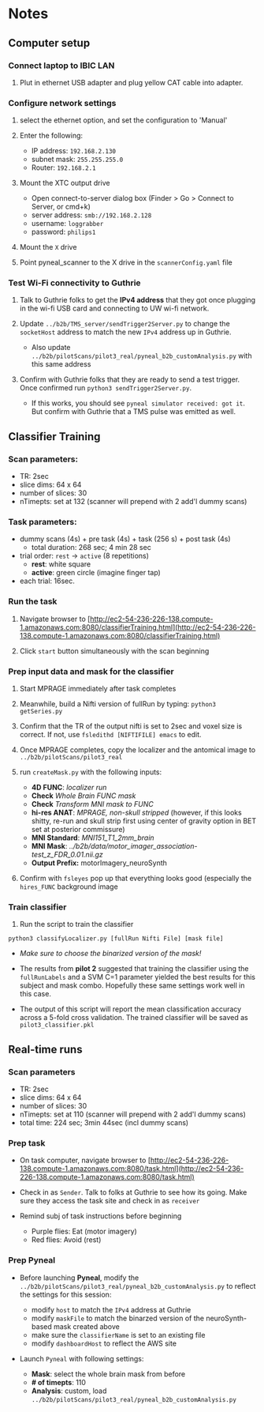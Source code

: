 # Notes
## Computer setup

### Connect laptop to IBIC LAN

1. Plut in ethernet USB adapter and plug yellow CAT cable into adapter. 

### Configure network settings

1. select the ethernet option, and set the configuration to 'Manual'
2. Enter the following:

	* IP address: `192.168.2.130`
	* subnet mask: `255.255.255.0`
	* Router:	`192.168.2.1`


3. Mount the XTC output drive

	* Open connect-to-server dialog box (Finder > Go > Connect to Server, or cmd+k)
	*  server address: `smb://192.168.2.128`
	*  username: `loggrabber`
	*  password:	`philips1`

4. Mount the `X` drive

5. Point pyneal_scanner to the X drive in the `scannerConfig.yaml` file

### Test Wi-Fi connectivity to Guthrie

1. Talk to Guthrie folks to get the **IPv4 address** that they got once plugging in the wi-fi USB card and connecting to UW wi-fi network. 

2. Update `../b2b/TMS_server/sendTrigger2Server.py` to change the `socketHost` address to match the new `IPv4` address up in Guthrie. 

	* Also update `../b2b/pilotScans/pilot3_real/pyneal_b2b_customAnalysis.py` with this same address

3. Confirm with Guthrie folks that they are ready to send a test trigger. Once confirmed run `python3 sendTrigger2Server.py`.
	* If this works, you should see `pyneal simulator received: got it`. But confirm with Guthrie that a TMS pulse was emitted as well. 


## Classifier Training
### Scan parameters:

* TR: 2sec
* slice dims: 64 x 64
* number of slices: 30
* nTimepts: set at 132 (scanner will prepend with 2 add'l dummy scans)

### Task parameters:

* dummy scans (4s) + pre task (4s) + task (256 s) + post task (4s)
	* total duration: 268 sec; 4 min 28 sec
* trial order: `rest` -> `active` (8 repetitions)
	* **rest**: white square
	* **active**: green circle (imagine finger tap)
* each trial: 16sec. 

### Run the task

1. Navigate browser to [http://ec2-54-236-226-138.compute-1.amazonaws.com:8080/classifierTraining.html](http://ec2-54-236-226-138.compute-1.amazonaws.com:8080/classifierTraining.html)

2. Click `start` button simultaneously with the scan beginning


### Prep input data and mask for the classifier

1. Start MPRAGE immediately after task completes

2. Meanwhile, build a Nifti version of fullRun by typing:  `python3 getSeries.py`

3. Confirm that the TR of the output nifti is set to 2sec and voxel size is correct. If not, use `fsledithd [NIFTIFILE] emacs` to edit. 

4. Once MPRAGE completes, copy the localizer and the antomical image to `../b2b/pilotScans/pilot3_real`

5. run `createMask.py` with the following inputs:

	* **4D FUNC**: *localizer run*
	* **Check** *Whole Brain FUNC mask*
	* **Check** *Transform MNI mask to FUNC*
	* **hi-res ANAT**: *MPRAGE, non-skull stripped* (however, if this looks shitty, re-run and skull strip first using center of gravity option in BET set at posterior commissure)
	* **MNI Standard**: *MNI151_T1_2mm_brain*
	* **MNI Mask**: *../b2b/data/motor_imager_association-test_z_FDR_0.01.nii.gz*
	* **Output Prefix:** motorImagery_neuroSynth

6. Confirm with `fsleyes` pop up that everything looks good (especially the `hires_FUNC` background image


### Train classifier

1. Run the script to train the classifier

`python3 classifyLocalizer.py [fullRun Nifti File] [mask file]`

* *Make sure to choose the binarized version of the mask!*

* The results from **pilot 2** suggested that training the classifier using the `fullRunLabels` and a SVM C=1 parameter yielded the best results for this subject and mask combo. Hopefully these same settings work well in this case. 

* The output of this script will report the mean classification accuracy across a 5-fold cross validation. The trained classifier will be saved as `pilot3_classifier.pkl`

## Real-time runs

### Scan parameters
* TR: 2sec
* slice dims: 64 x 64
* number of slices: 30
* nTimepts: set at 110 (scanner will prepend with 2 add'l dummy scans)
* total time: 224 sec; 3min 44sec (incl dummy scans)

### Prep task

* On task computer, navigate browser to [http://ec2-54-236-226-138.compute-1.amazonaws.com:8080/task.html](http://ec2-54-236-226-138.compute-1.amazonaws.com:8080/task.html)
 
* Check in as `Sender`. Talk to folks at Guthrie to see how its going. Make sure they access the task site and check in as `receiver`

* Remind subj of task instructions before beginning
	* Purple flies: Eat (motor imagery)
	* Red flies: Avoid (rest)

### Prep Pyneal

* Before launching **Pyneal**, modify the `../b2b/pilotScans/pilot3_real/pyneal_b2b_customAnalysis.py` to reflect the settings for this session:
	* modify `host` to match the `IPv4` address at Guthrie
	* modify `maskFile` to match the binarzed version of the neuroSynth-based mask created above
	* make sure the `classifierName` is set to an existing file
	* modify `dashboardHost` to reflect the AWS site  


* Launch `Pyneal` with following settings:
	* **Mask**: select the whole brain mask from before
	* **# of timepts**: 110
	* **Analysis**: custom, load `../b2b/pilotScans/pilot3_real/pyneal_b2b_customAnalysis.py`
